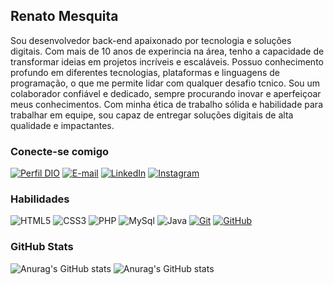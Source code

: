 ## Renato Mesquita 
Sou desenvolvedor back-end apaixonado por tecnologia e soluções digitais. Com mais de 10 anos de experincia na área, tenho a capacidade de transformar ideias em projetos incríveis e escaláveis. Possuo conhecimento profundo em diferentes tecnologias, plataformas e linguagens de programação, o que me permite lidar com qualquer desafio tcnico. Sou um colaborador confiável e dedicado, sempre procurando inovar e aperfeiçoar meus conhecimentos. Com minha ética de trabalho sólida e habilidade para trabalhar em equipe, sou capaz de entregar soluções digitais de alta qualidade e impactantes.



### Conecte-se comigo
[![Perfil DIO](https://img.shields.io/badge/-Meu%20Perfil%20na%20DIO-000000?style=for-the-badge&logoColor=30A3DC)](https://web.dio.me/users/renatomesquita?tab=achievements)
[![E-mail](https://img.shields.io/badge/-Email-000?style=for-the-badge&logo=gmail&logoColor=E94D5F)](mailto:contato@renatomesquita.dev)
[![LinkedIn](https://img.shields.io/badge/-LinkedIn-000?style=for-the-badge&logo=linkedin&logoColor=30A3DC)](https://www.linkedin.com/in/srmesquita/)
[![Instagram](https://img.shields.io/badge/-Instagram-000?style=for-the-badge&logo=instagram&logoColor=E94D5F)](https://www.instagram.com/srmesquita22)

### Habilidades
![HTML5](https://img.shields.io/badge/HTML-000?style=for-the-badge&logo=html5)
![CSS3](https://img.shields.io/badge/CSS3-000?style=for-the-badge&logo=css3&logoColor=264CE4)
![PHP](https://img.shields.io/badge/PHP-000?style=for-the-badge&logo=php)
![MySql](https://img.shields.io/badge/MySql-000?style=for-the-badge&logo=mysql)
![Java](https://img.shields.io/badge/Java-000?style=for-the-badge&logo=java)
[![Git](https://img.shields.io/badge/Git-000?style=for-the-badge&logo=git)](https://git-scm.com/doc) 
[![GitHub](https://img.shields.io/badge/GitHub-000?style=for-the-badge&logo=github)](https://docs.github.com/)

### GitHub Stats
![Anurag's GitHub stats](https://github-readme-stats.vercel.app/api?username=srmesquita22&bg_color=000&show_icons=true&icon_color=30A3DC&theme=gothan) 
![Anurag's GitHub stats](https://github-readme-stats.vercel.app/api/top-langs/?username=srmesquita22&layout=compact&theme=gothan&bg_color=000)
